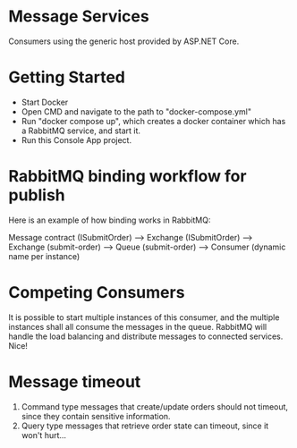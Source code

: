 ﻿# Message Services 
Consumers using the generic host provided by ASP.NET Core.

# Getting Started
* Start Docker
* Open CMD and navigate to the path to "docker-compose.yml"
* Run "docker compose up", which creates a docker container which has a RabbitMQ service, and start it.
* Run this Console App project.

# RabbitMQ binding workflow for publish
Here is an example of how binding works in RabbitMQ:

Message contract (ISubmitOrder) --> Exchange (ISubmitOrder) --> Exchange (submit-order) --> Queue (submit-order) --> Consumer (dynamic name per instance)

# Competing Consumers
It is possible to start multiple instances of this consumer, and the multiple instances shall all consume the messages in the queue. 
RabbitMQ will handle the load balancing and distribute messages to connected services. Nice!

# Message timeout
1. Command type messages that create/update orders should not timeout, since they contain sensitive information.
1. Query type messages that retrieve order state can timeout, since it won't hurt...
